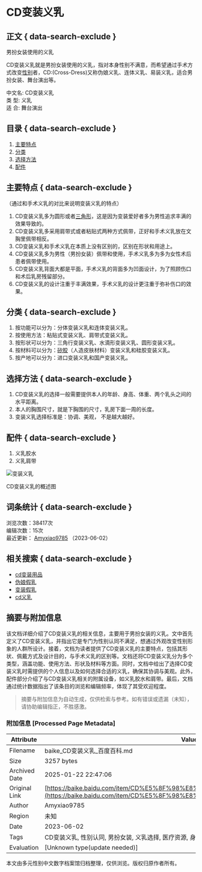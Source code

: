 # CD变装义乳

## 正文 { data-search-exclude }


男扮女装使用的义乳

CD变装义乳就是男扮女装使用的义乳，指对本身性别不满意，而希望通过手术方式改变[性别](/item/%E6%80%A7%E5%88%AB/500566?fromModule=lemma_inlink)者，CD:(Cross-Dress)又称伪娘义乳、连体义乳、易装义乳，适合男扮女装、舞台演出等。

中文名: CD变装义乳  
类  型: 义乳  
适  合: 舞台演出  

## 目录 { data-search-exclude }

1. [主要特点](#主要特点)
2. [分类](#分类)
3. [选择方法](#选择方法)
4. [配件](#配件)

## 主要特点 { data-search-exclude }

（通过和手术义乳的对比来说明变装义乳的特点）

1. CD变装义乳多为圆形或者[三角形](/item/%E4%B8%89%E8%A7%92%E5%BD%A2/179552?fromModule=lemma_inlink)，这是因为变装爱好者多为男性追求丰满的效果导致的。
2. CD变装义乳多采用肩带式或者粘贴式两种方式佩带，正好和手术义乳放在文胸里佩带相反。
3. CD变装义乳和手术义乳在本质上没有区别的，区别在形状和用途上。
4. CD变装义乳多为男性（男扮女装）佩带和使用，手术义乳多为多为女性术后患者佩带使用。
5. CD变装义乳背面大都是平面，手术义乳的背面多为凹面设计，为了照顾伤口和术后乳房残留部分。
6. CD变装义乳的设计注重于丰满效果，手术义乳的设计更注重于弥补伤口的效果。

## 分类 { data-search-exclude }

1. 按功能可以分为：分体变装义乳和连体变装义乳。
2. 按使用方法：粘贴式变装义乳、肩带式变装义乳。
3. 按形状可以分为：三角行变装义乳、水滴形变装义乳、圆形变装义乳。
4. 按材料可以分为：[矽胶](/item/%E7%9F%BD%E8%83%B6/7942908?fromModule=lemma_inlink)（人造皮肤材料）变装义乳和硅胶变装义乳。
5. 按产地可以分为：进口变装义乳和国产变装义乳。

## 选择方法 { data-search-exclude }

1. CD变装义乳的选择一般需要提供本人的年龄、身高、体重、两个乳头之间的水平距离。
2. 本人的胸围尺寸，就是下胸围的尺寸，乳房下面一周的长度。
3. 变装义乳选择标准是：协调、美观， 不是越大越好。

## 配件 { data-search-exclude }

1. 义乳胶水
2. 义乳肩带

![变装义乳](https://bkimg.cdn.bcebos.com/pic/9e3df8dcd100baa1ffade0f04710b912c9fc2ef3?x-bce-process=image/format,f_auto/quality,Q_70/resize,m_lfit,limit_1,w_536)
  
CD变装义乳的概述图

## 词条统计 { data-search-exclude }

浏览次数：38417次  
编辑次数：15次  
最近更新： [Amyxiao9785](https://usercenter/userpage?uk=utJ4g21C_U5FUqJhCGAVqQ&from=lemma "查看此用户资料") （2023-06-02）

## 相关搜索 { data-search-exclude }

- [cd变装用品](https://www.baidu.com/s?word=cd变装用品&tn=SE_baikepcxf02_fcetbk02&pos=baike_pc_turbo_1767&ori_sid=045e372de8904a10)
- [伪娘假乳](https://www.baidu.com/s?word=伪娘假乳&tn=SE_baikepcxf02_fcetbk02&pos=baike_pc_turbo_1767&ori_sid=045e372de8904a10)
- [变装假乳](https://www.baidu.com/s?word=变装假乳&tn=SE_baikepcxf02_fcetbk02&pos=baike_pc_turbo_1767&ori_sid=045e372de8904a10)
- [cd义乳](https://www.baidu.com/s?word=cd义乳&tn=SE_baikepcxf02_fcetbk02&pos=baike_pc_turbo_1767&ori_sid=045e372de8904a10)
<!-- tcd_original_link https://baike.baidu.com/item/CD%E5%8F%98%E8%A3%85%E4%B9%89%E4%B9%B3/4050688 -->


## 摘要与附加信息

<!-- tcd_abstract -->
该文档详细介绍了CD变装义乳的相关信息，主要用于男扮女装的义乳。文中首先定义了CD变装义乳，并指出它是专门为性别认同不满足，想通过外观改变性别形象的人群所设计。接着，文档为读者提供了CD变装义乳的主要特点，包括其形状、佩戴方式及设计目的，与手术义乳的区别等。文档还将CD变装义乳分为多个类型，涵盖功能、使用方法、形状及材料等方面。同时，文档中给出了选择CD变装义乳时需提供的个人信息以及如何选择合适的义乳，确保其协调与美观。此外，配件部分介绍了与CD变装义乳相关的附属设备，如义乳胶水和肩带。最后，文档通过统计数据指出了该条目的浏览和编辑频率，体现了其受欢迎程度。
<!-- tcd_abstract_end -->

> 摘要与附加信息为自动生成，仅供检索与参考。如有错误或遗漏（未知），请协助编辑指正，不胜感激。

### 附加信息 [Processed Page Metadata]

| Attribute       | Value                                  |
|-----------------|----------------------------------------|
| Filename        | baike_CD变装义乳_百度百科.md                             |
| Size            | 3257 bytes                           |
| Archived Date   | 2025-01-22 22:47:06                             |
| Original Link   | [https://baike.baidu.com/item/CD%E5%8F%98%E8%A3%85%E4%B9%89%E4%B9%B3/4050688](https://baike.baidu.com/item/CD%E5%8F%98%E8%A3%85%E4%B9%89%E4%B9%B3/4050688)                       |
| Author          | Amyxiao9785                               |
| Region          | 未知                               |
| Date            | 2023-06-02                                 |
| Tags            | CD变装义乳, 性别认同, 男扮女装, 义乳选择, 医疗资源, 身体正义, 社会接受度, 舞台演出, 性别表达, 跨性别                                 |
| Evaluation            | [Unknown type(update needed)]                                 |
<!-- tcd_table_end -->

本文由多元性别中文数字档案馆归档整理，仅供浏览。版权归原作者所有。
